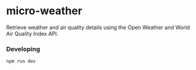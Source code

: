 # micro-weather
Retrieve weather and air quality details using the Open Weather and World Air Quality Index API.  

### Developing  
`npm run dev`  
